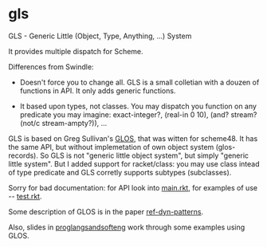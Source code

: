 gls
===

GLS - Generic Little (Object, Type, Anything, ...) System

It provides multiple dispatch for Scheme.

Differences from Swindle:

- Doesn't force you to change all. GLS is a small colletian with a douzen of
  functions in API. It only adds generic functions.

- It based upon types, not classes. You may dispatch you function on any
  predicate you may imagine: exact-integer?, (real-in 0 10), (and? stream?
(not/c stream-ampty?)), ...

GLS is based on Greg Sullivan's <a
href="https://github.com/gregsgit/glos">GLOS</a>, that was witten for
scheme48. It has the same API, but without implemetation of own object system 
(glos-records). So GLS is not "generic little object system", but simply
"generic little system". But I added support for racket/class: you may use
class intead of type predicate and GLS corretly supports subtypes
(subclasses).

Sorry for bad documentation: for API look into <a href=https://github.com/Kalimehtar/gls/blob/master/gls/main.rkt> main.rkt</a>, for examples of use
-- <a href=https://github.com/Kalimehtar/gls/blob/master/gls/test.rkt>test.rkt</a>.

Some description of GLOS is in the paper <a
href="ref-dyn-patterns.pdf">ref-dyn-patterns</a>. 

Also, slides in <a href="proglangsandsofteng.pdf">proglangsandsofteng</a> work
through some examples using GLOS.

